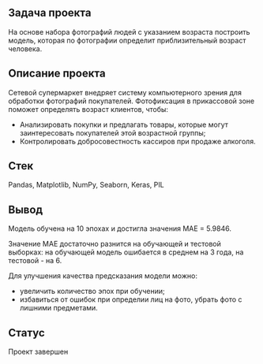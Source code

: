 ## Задача проекта

На основе набора фотографий людей с указанием возраста построить модель, которая по фотографии определит приблизительный возраст человека.

## Описание проекта
Сетевой супермаркет внедряет систему компьютерного зрения для обработки фотографий покупателей. Фотофиксация в прикассовой зоне поможет определять возраст клиентов, чтобы:

- Анализировать покупки и предлагать товары, которые могут заинтересовать покупателей этой возрастной группы;
- Контролировать добросовестность кассиров при продаже алкоголя.

## Стек 
Pandas, Matplotlib, NumPy, Seaborn, Keras, PIL

## Вывод
Модель обучена на 10 эпохах и достигла значения МАЕ = 5.9846.

Значение МАЕ достаточно разнится на обучающей и тестовой выборках: на обучающей модель ошибается в среднем на 3 года, на тестовой - на 6.

Для улучшения качества предсказания модели можно:

- увеличить количество эпох при обучении;
- избавиться от ошибок при определии лиц на фото, убрать фото с лишними предметами.

## Статус
Проект завершен
